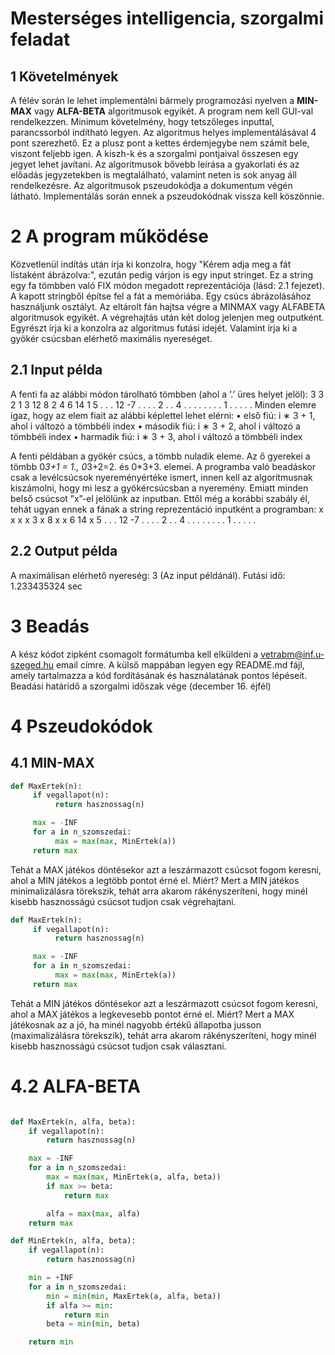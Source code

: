 # Mesterséges intelligencia, szorgalmi feladat

## 1 Követelmények
A félév során le lehet implementálni bármely programozási nyelven a **MIN-MAX** vagy **ALFA-BETA**
algoritmusok egyikét. A program nem kell GUI-val rendelkezzen. Minimum követelmény, hogy
tetszőleges inputtal, parancssorból indítható legyen. Az algoritmus helyes implementálásával 4 pont
szerezhető. Ez a plusz pont a kettes érdemjegybe nem számít bele, viszont feljebb igen. A kiszh-k és
a szorgalmi pontjaival összesen egy jegyet lehet javítani.
Az algoritmusok bővebb leírása a gyakorlati és az előadás jegyzetekben is megtalálható, valamint
neten is sok anyag áll rendelkezésre. Az algoritmusok pszeudokódja a dokumentum végén látható.
Implementálás során ennek a pszeudokódnak vissza kell köszönnie.
# 2 A program működése
Közvetlenül indítás után írja ki konzolra, hogy "Kérem adja meg a fát listaként ábrázolva:", ezután
pedig várjon is egy input stringet. Ez a string egy fa tömbben való FIX módon megadott reprezentációja
(lásd: 2.1 fejezet). A kapott stringből építse fel a fát a memóriába. Egy csúcs ábrázolásához
használjunk osztályt. Az eltárolt fán hajtsa végre a MINMAX vagy ALFABETA algoritmusok egyikét.
A végrehajtás után két dolog jelenjen meg outputként. Egyrészt írja ki a konzolra az algoritmus futási
idejét. Valamint írja ki a gyökér csúcsban elérhető maximális nyereséget.
## 2.1 Input példa
A fenti fa az alábbi módon tárolható tömbben (ahol a ’.’ üres helyet jelöl):
3 3 2 1 3 12 8 2 4 6 14 1 5 . . . 12 -7 . . . . 2 . . 4 . . . . . . . . 1 . . . . .
Minden elemre igaz, hogy az elem fiait az alábbi képlettel lehet elérni:
• első fiú: i ∗ 3 + 1, ahol i változó a tömbbéli index
• második fiú: i ∗ 3 + 2, ahol i változó a tömbbéli index
• harmadik fiú: i ∗ 3 + 3, ahol i változó a tömbbéli index

A fenti példában a gyökér csúcs, a tömbb nuladik eleme. Az ő gyerekei a tömbb 0*3+1 = 1.,
0*3+2=2. és 0*3+3. elemei.
A programba való beadáskor csak a levélcsúcsok nyereményértéke ismert, innen kell az algoritmusnak kiszámolni, hogy mi lesz a gyökércsúcsban a nyeremény. Emiatt minden belső csúcsot ”x”-el
jelölünk az inputban. Ettől még a korábbi szabály él, tehát ugyan ennek a fának a string reprezentáció
inputként a programban:
x x x x 3 x 8 x x 6 14 x 5 . . . 12 -7 . . . . 2 . . 4 . . . . . . . . 1 . . . . .
## 2.2 Output példa
A maximálisan elérhető nyereség: 3 (Az input példánál). Futási idő: 1.233435324 sec
# 3 Beadás
A kész kódot zipként csomagolt formátumba kell elküldeni a vetrabm@inf.u-szeged.hu email címre. A
külső mappában legyen egy README.md fájl, amely tartalmazza a kód fordításának és használatának
pontos lépéseit. Beadási határidő a szorgalmi időszak vége (december 16. éjfél)
# 4 Pszeudokódok
## 4.1 MIN-MAX
```python
def MaxErtek(n):
     if vegallapot(n):
          return hasznossag(n)

     max = -INF
     for a in n_szomszedai:
          max = max(max, MinErtek(a))
     return max
```

Tehát a MAX játékos döntésekor azt a leszármazott csúcsot fogom keresni, ahol a MIN játékos a
legtöbb pontot érné el. Miért? Mert a MIN játékos minimalizálásra törekszik, tehát arra akarom
rákényszeríteni, hogy minél kisebb hasznosságú csúcsot tudjon csak végrehajtani.
```python
def MaxErtek(n):
     if vegallapot(n):
          return hasznossag(n)

     max = -INF
     for a in n_szomszedai:
          max = max(max, MinErtek(a))
     return max
```

Tehát a MIN játékos döntésekor azt a leszármazott csúcsot fogom keresni, ahol a MAX játékos a
legkevesebb pontot érné el. Miért? Mert a MAX játékosnak az a jó, ha minél nagyobb értékű állapotba
jusson (maximalizálásra törekszik), tehát arra akarom rákényszeríteni, hogy minél kisebb hasznosságú
csúcsot tudjon csak választani.

# 4.2 ALFA-BETA 
```python

def MaxErtek(n, alfa, beta):
    if vegallapot(n):
        return hasznossag(n)

    max = -INF
    for a in n_szomszedai:
        max = max(max, MinErtek(a, alfa, beta))
        if max >= beta:
            return max

        alfa = max(max, alfa)
    return max
```
```python
def MinErtek(n, alfa, beta):
    if vegallapot(n):
        return hasznossag(n)

    min = +INF
    for a in n_szomszedai:
        min = min(min, MaxErtek(a, alfa, beta))
        if alfa >= min:
            return min
        beta = min(min, beta)

    return min
```
